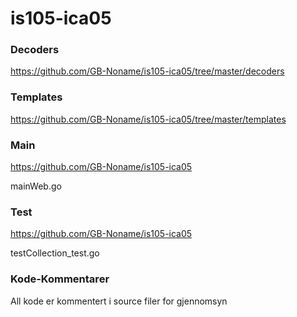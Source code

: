 # is105-ica05

### Decoders
https://github.com/GB-Noname/is105-ica05/tree/master/decoders

### Templates
https://github.com/GB-Noname/is105-ica05/tree/master/templates

### Main 
https://github.com/GB-Noname/is105-ica05

mainWeb.go

### Test
https://github.com/GB-Noname/is105-ica05

testCollection_test.go

### Kode-Kommentarer
All kode er kommentert i source filer for gjennomsyn
